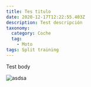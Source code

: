 ```yaml
---
title: Tes titulo
date: 2020-12-17T12:22:55.403Z
description: Test descripción
taxonomy:
  category: Coche
  tag:
    - Moto
tags: Split training
---
```

Test body

![asdsa](/img/ojo.png "sada")